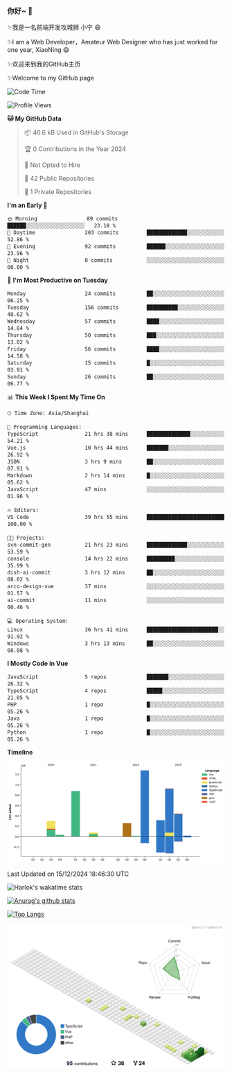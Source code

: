### 你好~  👋

✨我是一名前端开发攻城狮 小宁 😄

✨I am a Web Developer，Amateur Web Designer who has just worked for one year, XiaoNing 😄

✨欢迎来到我的GitHub主页

✨Welcome to my GitHub page
<!--
**7148505/7148505** is a ✨ _special_ ✨ repository because its `README.md` (this file) appears on your GitHub profile.

Here are some ideas to get you started:

- 🔭 I’m currently working on ...
- 🌱 I’m currently learning ...
- 👯 I’m looking to collaborate on ...
- 🤔 I’m looking for help with ...
- 💬 Ask me about ...
- 📫 How to reach me: ...
- 😄 Pronouns: ...
- ⚡ Fun fact: ...
-->

<!--START_SECTION:waka-->
![Code Time](http://img.shields.io/badge/Code%20Time-2%2C513%20hrs%2042%20mins-blue)

![Profile Views](http://img.shields.io/badge/Profile%20Views-15-blue)

**🐱 My GitHub Data** 

> 📦 46.6 kB Used in GitHub's Storage 
 > 
> 🏆 0 Contributions in the Year 2024
 > 
> 🚫 Not Opted to Hire
 > 
> 📜 42 Public Repositories 
 > 
> 🔑 1 Private Repositories 
 > 
**I'm an Early 🐤** 

```text
🌞 Morning                89 commits          ██████░░░░░░░░░░░░░░░░░░░   23.18 % 
🌆 Daytime                203 commits         █████████████░░░░░░░░░░░░   52.86 % 
🌃 Evening                92 commits          ██████░░░░░░░░░░░░░░░░░░░   23.96 % 
🌙 Night                  0 commits           ░░░░░░░░░░░░░░░░░░░░░░░░░   00.00 % 
```
📅 **I'm Most Productive on Tuesday** 

```text
Monday                   24 commits          ██░░░░░░░░░░░░░░░░░░░░░░░   06.25 % 
Tuesday                  156 commits         ██████████░░░░░░░░░░░░░░░   40.62 % 
Wednesday                57 commits          ████░░░░░░░░░░░░░░░░░░░░░   14.84 % 
Thursday                 50 commits          ███░░░░░░░░░░░░░░░░░░░░░░   13.02 % 
Friday                   56 commits          ████░░░░░░░░░░░░░░░░░░░░░   14.58 % 
Saturday                 15 commits          █░░░░░░░░░░░░░░░░░░░░░░░░   03.91 % 
Sunday                   26 commits          ██░░░░░░░░░░░░░░░░░░░░░░░   06.77 % 
```


📊 **This Week I Spent My Time On** 

```text
🕑︎ Time Zone: Asia/Shanghai

💬 Programming Languages: 
TypeScript               21 hrs 38 mins      ██████████████░░░░░░░░░░░   54.21 % 
Vue.js                   10 hrs 44 mins      ███████░░░░░░░░░░░░░░░░░░   26.92 % 
JSON                     3 hrs 9 mins        ██░░░░░░░░░░░░░░░░░░░░░░░   07.91 % 
Markdown                 2 hrs 14 mins       █░░░░░░░░░░░░░░░░░░░░░░░░   05.62 % 
JavaScript               47 mins             ░░░░░░░░░░░░░░░░░░░░░░░░░   01.96 % 

🔥 Editors: 
VS Code                  39 hrs 55 mins      █████████████████████████   100.00 % 

🐱‍💻 Projects: 
svn-commit-gen           21 hrs 23 mins      █████████████░░░░░░░░░░░░   53.59 % 
console                  14 hrs 22 mins      █████████░░░░░░░░░░░░░░░░   35.99 % 
dish-ai-commit           3 hrs 12 mins       ██░░░░░░░░░░░░░░░░░░░░░░░   08.02 % 
arco-design-vue          37 mins             ░░░░░░░░░░░░░░░░░░░░░░░░░   01.57 % 
ai-commit                11 mins             ░░░░░░░░░░░░░░░░░░░░░░░░░   00.46 % 

💻 Operating System: 
Linux                    36 hrs 41 mins      ███████████████████████░░   91.92 % 
Windows                  3 hrs 13 mins       ██░░░░░░░░░░░░░░░░░░░░░░░   08.08 % 
```

**I Mostly Code in Vue** 

```text
JavaScript               5 repos             ███████░░░░░░░░░░░░░░░░░░   26.32 % 
TypeScript               4 repos             █████░░░░░░░░░░░░░░░░░░░░   21.05 % 
PHP                      1 repo              █░░░░░░░░░░░░░░░░░░░░░░░░   05.26 % 
Java                     1 repo              █░░░░░░░░░░░░░░░░░░░░░░░░   05.26 % 
Python                   1 repo              █░░░░░░░░░░░░░░░░░░░░░░░░   05.26 % 
```



**Timeline**

![Lines of Code chart](https://raw.githubusercontent.com/littleCareless/littleCareless/master/assets/bar_graph.png)


 Last Updated on 15/12/2024 18:46:30 UTC
<!--END_SECTION:waka-->
![Harlok's wakatime stats](https://github-readme-stats.vercel.app/api/wakatime?username=littleCareless)

[![Anurag's github stats](https://github-readme-stats.vercel.app/api?username=littleCareless)](https://github.com/anuraghazra/github-readme-stats)

[![Top Langs](https://github-readme-stats.vercel.app/api/top-langs/?username=littleCareless&layout=compact)](https://github.com/anuraghazra/github-readme-stats)

![](./profile-3d-contrib/profile-green-animate.svg)